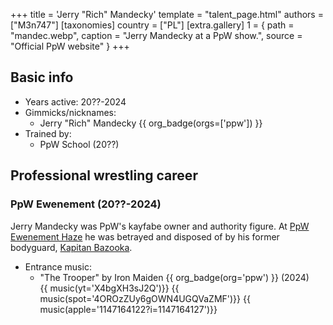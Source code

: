 +++
title = 'Jerry "Rich" Mandecky'
template = "talent_page.html"
authors = ["M3n747"]
[taxonomies]
country = ["PL"]
[extra.gallery]
1 = { path = "mandec.webp", caption = "Jerry Mandecky at a PpW show.", source = "Official PpW website" }
+++

## Basic info
* Years active: 20??-2024
* Gimmicks/nicknames:
  - Jerry "Rich" Mandecky {{ org_badge(orgs=['ppw']) }}
* Trained by:
  - PpW School (20??)

## Professional wrestling career

### PpW Ewenement (20??-2024)

Jerry Mandecky was PpW's kayfabe owner and authority figure. At [PpW Ewenement Haze](@/e/ppw/2024-04-20-ppw-ewenement-haze.md) he was betrayed and disposed of by his former bodyguard, [Kapitan Bazooka](@/w/kapitan-bazooka.md).

* Entrance music:
  - "The Trooper" by Iron Maiden
 {{ org_badge(org='ppw') }} (2024) <br>
 {{ music(yt='X4bgXH3sJ2Q')}}
 {{ music(spot='4OROzZUy6gOWN4UGQVaZMF')}}
 {{ music(apple='1147164122?i=1147164127')}}
